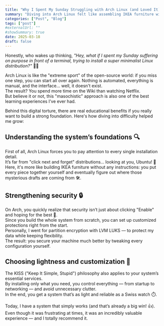 ```yaml
---
title: "Why I Spent My Sunday Struggling with Arch Linux (and Loved It)"
summary: "Diving into Arch Linux felt like assembling IKEA furniture without instructions—painful at first, but each struggle turned into valuable technical wisdom."
categories: ["Post", "Blog"]
tags: ["post"]
#externalUrl: ""
#showSummary: true
date: 2025-03-18
draft: false
---
```


Honestly, who wakes up thinking, _"Hey, what if I spent my Sunday suffering on purpose in front of a terminal, trying to install a super minimalist Linux distribution?"_ 😵‍💫

Arch Linux is like the "extreme sport" of the open-source world: if you miss one step, you can start all over again. Nothing is automated, everything is manual, and the interface... well, it doesn't exist.  
The result? You spend more time on the Wiki than watching Netflix.  
But believe it or not, this "masochistic" approach is also one of the best learning experiences I’ve ever had.

Behind this digital torture, there are real educational benefits if you really want to build a strong foundation. Here's how diving into difficulty helped me grow:

## Understanding the system’s foundations 🔍
First of all, Arch Linux forces you to pay attention to every single installation detail.  
It’s far from "click next and forget" distributions… looking at you, Ubuntu! 👀  
Here, it's more like building IKEA furniture without any instructions: you put every piece together yourself and eventually figure out where those mysterious drafts are coming from 🛠️.

## Strengthening security 🔒
On Arch, you quickly realize that security isn’t just about clicking "Enable" and hoping for the best 🙏.  
Since you build the whole system from scratch, you can set up customized protections right from the start.  
Personally, I went for partition encryption with LVM LUKS — to protect my data while keeping flexibility.  
The result: you secure your machine much better by tweaking every configuration yourself.

## Choosing lightness and customization 🎨
The KISS ("Keep It Simple, Stupid") philosophy also applies to your system’s essential services.  
By installing only what you need, you control everything — from startup to networking — and avoid unnecessary clutter.  
In the end, you get a system that’s as light and reliable as a Swiss watch ⏱️.

Today, I have a system that simply works (and that’s already a big win! 👍).  
Even though it was frustrating at times, it was an incredibly valuable experience — and I totally recommend it.